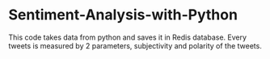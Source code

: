 # Sentiment-Analysis-with-Python
This code takes data from python and saves it in Redis database. Every tweets is measured by 2 parameters, subjectivity and polarity of the tweets.
